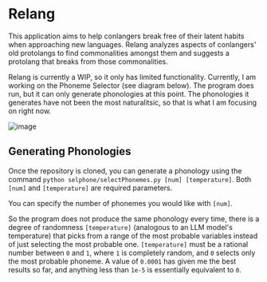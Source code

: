 # Relang

This application aims to help conlangers break free of their latent habits when approaching new languages. Relang analyzes aspects of conlangers' old protolangs to find commonalities amongst them and suggests a protolang that breaks from those commonalities.

Relang is currently a WIP, so it only has limited functionality. Currently, I am working on the Phoneme Selector (see diagram below). The program does run, but it can only generate phonologies at this point. The phonologies it generates have not been the most naturalitsic, so that is what I am focusing on right now.

![image](https://github.com/user-attachments/assets/822eaf28-fde2-4437-8702-2a650878cf8e)

## Generating Phonologies

Once the repository is cloned, you can generate a phonology using the command `python selphone/selectPhonemes.py [num] [temperature]`. Both `[num]` and `[temperature]` are required parameters. 

You can specify the number of phonemes you would like with `[num]`. 

So the program does not produce the same phonology every time, there is a degree of randomness `[temperature]` (analogous to an LLM model's temperature) that picks from a range of the most probable variables instead of just selecting the most probable one. `[temperature]` must be a rational number between `0` and `1`, where `1` is completely random, and `0` selects only the most probable phoneme. A value of `0.0001` has given me the best results so far, and anything less than `1e-5` is essentially equivalent to `0`. 
